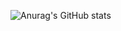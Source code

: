 ![Anurag's GitHub stats](https://github-readme-stats.vercel.app/api?username=anowarzz&hide=contribs,prs)

